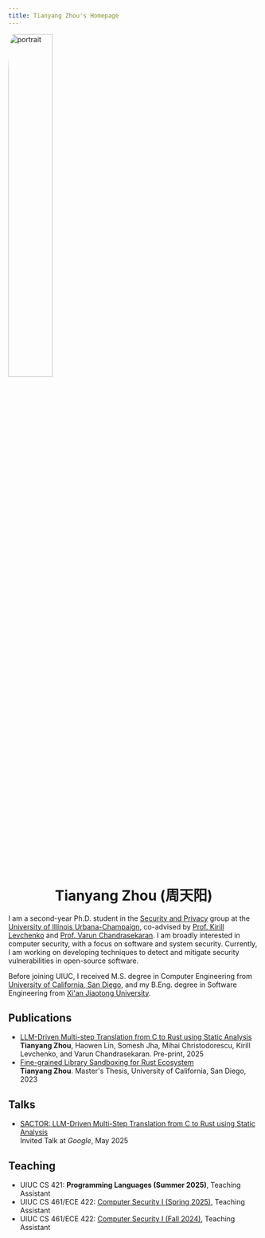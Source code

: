 ```yaml
---
title: Tianyang Zhou's Homepage
---
```


<img src="/images/portrait.jpg" alt="portrait" align="center" style="margin-bottom: 30px; border-radius: 5%; width: 42%;">

<div align="center">
<h1>Tianyang Zhou (周天阳)</h1>
</div>

I am a second-year Ph.D. student in the [Security and Privacy](https://siebelschool.illinois.edu/research/areas/security-and-privacy) group at the [University of Illinois Urbana-Champaign](https://illinois.edu/),
co-advised by [Prof. Kirill Levchenko](https://klevchen.ece.illinois.edu/) and [Prof. Varun Chandrasekaran](https://chandrasekaran-group.github.io/).
I am broadly interested in computer security, with a focus on software and system security. Currently, I am working on developing techniques to detect and mitigate security vulnerabilities in open-source software.

Before joining UIUC, I received M.S. degree in Computer Engineering from [University of California, San Diego](https://ucsd.edu/), and my B.Eng. degree in Software Engineering from [Xi'an Jiaotong University](https://www.xjtu.edu.cn/).

## Publications

- [LLM-Driven Multi-step Translation from C to Rust using Static Analysis](https://arxiv.org/abs/2503.12511)</br>
   **Tianyang Zhou**, Haowen Lin, Somesh Jha, Mihai Christodorescu, Kirill Levchenko, and Varun Chandrasekaran. Pre-print, 2025
- [Fine-grained Library Sandboxing for Rust Ecosystem](https://search.proquest.com/openview/a00eef68e9245c5d16fb35396955652d/1)</br>
   **Tianyang Zhou**. Master's Thesis, University of California, San Diego, 2023

## Talks

- [SACTOR: LLM-Driven Multi-Step Translation from C to Rust using Static Analysis](/files/Multi-step%20Translation%20from%20C%20to%20Rust%20using%20Static%20Analysis%20%28Google%29.pdf)<br>
   Invited Talk at *Google*, May 2025

## Teaching

- UIUC CS 421: **Programming Languages (Summer 2025)**, Teaching Assistant
- UIUC CS 461/ECE 422: [Computer Security I (Spring 2025)](https://courses.grainger.illinois.edu/cs461/sp2025/index.html), Teaching Assistant
- UIUC CS 461/ECE 422: [Computer Security I (Fall 2024)](https://courses.grainger.illinois.edu/cs461/fa2024/index.html), Teaching Assistant
